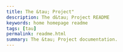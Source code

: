 ```yaml
---
title: The &tau; Project"
description: The d&tau; Project README
keywords: home homepage readme
tags: [tau]
permalink: readme.html
summary: The &tau; Project documentation.
---
```


<!--{% include image.html file="banner5.png"  caption="The &tau; architecture" %}-->

